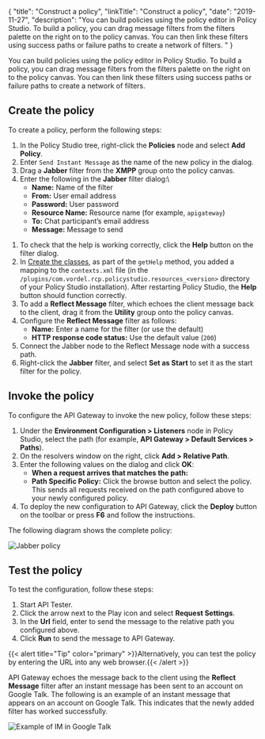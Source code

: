 {
"title": "Construct a policy",
"linkTitle": "Construct a policy",
"date": "2019-11-27",
"description": "You can build policies using the policy editor in Policy Studio. To build a policy, you can drag message filters from the filters palette on the right on to the policy canvas. You can then link these filters using success paths or failure paths to create a network of filters. "
}
﻿

You can build policies using the policy editor in Policy Studio. To build a policy, you can drag message filters from the filters palette on the right on to the policy canvas. You can then link these filters using success paths or failure paths to create a network of filters.

Create the policy
-----------------

To create a policy, perform the following steps:

1.  In the Policy Studio tree, right-click the **Policies** node and select **Add Policy**.
2.  Enter `Send Instant Message` as the name of the new policy in the dialog.
3.  Drag a **Jabber** filter from the **XMPP** group onto the policy canvas.
4.  Enter the following in the **Jabber** filter dialog:\
    -   **Name:** Name of the filter
    -   **From:** User email address
    -   **Password:** User password
    -   **Resource Name:** Resource name (for example, `apigateway`)
    -   **To:** Chat participant’s email address
    -   **Message:** Message to send

>

1.  To check that the help is working correctly, click the **Help** button on the filter dialog.
2.  In [Create the classes](extkit_create_psclasses.htm), as part of the `getHelp` method, you added a mapping to the `contexts.xml` file (in the `/plugins/com.vordel.rcp.policystudio.resources_<version>` directory of your Policy Studio installation). After restarting Policy Studio, the **Help** button should function correctly.
3.  To add a **Reflect Message** filter, which echoes the client message back to the client, drag it from the **Utility** group onto the policy canvas.
4.  Configure the **Reflect Message** filter as follows:
    -   **Name:** Enter a name for the filter (or use the default)
    -   **HTTP response code status:** Use the default value (`200`)
5.  Connect the Jabber node to the Reflect Message node with a success path.
6.  Right-click the **Jabber** filter, and select **Set as Start** to set it as the start filter for the policy.

Invoke the policy
-----------------

To configure the API Gateway to invoke the new policy, follow these steps:

1.  Under the **Environment Configuration > Listeners** node in Policy Studio, select the path (for example, **API Gateway > Default Services > Paths**).
2.  On the resolvers window on the right, click **Add > Relative Path**.
3.  Enter the following values on the dialog and click **OK**:
    -   **When a request arrives that matches the path:**
    -   **Path Specific Policy:** Click the browse button and select the policy. This sends all requests received on the path configured above to your newly configured policy.
4.  To deploy the new configuration to API Gateway, click the **Deploy** button on the toolbar or press **F6** and follow the instructions.

The following diagram shows the complete policy:

![Jabber policy](/Images/APIGatewayDeveloperGuide/jabber_policy.png)

Test the policy
---------------

To test the configuration, follow these steps:

1.  Start API Tester.
2.  Click the arrow next to the Play icon and select **Request Settings**.
3.  In the **Url** field, enter to send the message to the relative path you configured above.
4.  Click **Run** to send the message to API Gateway.

{{< alert title="Tip" color="primary" >}}Alternatively, you can test the policy by entering the URL into any web browser.{{< /alert >}}

API Gateway echoes the message back to the client using the **Reflect Message** filter after an instant message has been sent to an account on Google Talk. The following is an example of an instant message that appears on an account on Google Talk. This indicates that the newly added filter has worked successfully.

![Example of IM in Google Talk](/Images/APIGatewayDeveloperGuide/google_im_extkit.png)
